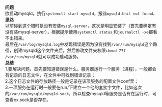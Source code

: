 **问题**<br/>
欲启动mysqld，执行`systemctl start mysqld`，报错`mysqld:Unit not found。`<br/>
**思路**<br/>
以前碰到这个错时是没有安装`mysql-server`，这次是明显安装了（首先要确定有没有装mysql-server），根据提示使用`systemctl status` 和`journalctl -xe`都看不出错来。<br/>
最后在`/var/log/mysqld.log`中发现错误是因为没有找到`/var/run/mysqld`这个路径，创建mysqld这个文件夹后，然后修改文件夹权限`chmod 777 /var/run/mysqld`就可以成功启动服务。<br/>
**总结**<br/>
1.要解决问题，首先要知道错误是什么。服务器运行一个服务（进程），一般都会有记录的日志文件，在文件中可找到错误记录；<br/> 
2.这个日志文件的存放路径一般是记录在该项服务的配置文件conf里；<br/>
3.一项服务在运行时一般要在run/下建立一个他的套接字文件，比如这次的`/var/run/mysqld/mysqld.sock`，所以检查mysqld等服务是否有在运行时，可查看xx.sock是否存在。
